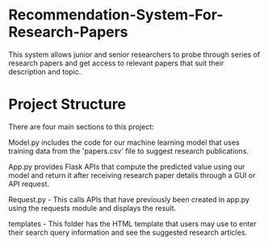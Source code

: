 # Recommendation-System-For-Research-Papers
This system allows junior and senior researchers to probe through series of research papers and get access to relevant papers that suit their description and topic.

# Project Structure 
There are four main sections to this project:

Model.py includes the code for our machine learning model that uses training data from the 'papers.csv' file to suggest research publications.

App.py provides Flask APIs that compute the predicted value using our model and return it after receiving research paper details through a GUI or API request.

Request.py - This calls APIs that have previously been created in app.py using the requests module and displays the result.

templates - This folder has the HTML template that users may use to enter their search query information and see the suggested research articles.


